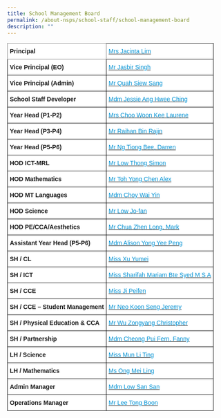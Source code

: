 ```yaml
---
title: School Management Board
permalink: /about-nsps/school-staff/school-management-board
description: ""
---
```



<style type="text/css">
.tg  {border-collapse:collapse;border-spacing:0;}
.tg td{border-color:black;border-style:solid;border-width:1px;font-family:Arial, sans-serif;font-size:14px;
  overflow:hidden;padding:10px 5px;word-break:normal;}
.tg th{border-color:black;border-style:solid;border-width:1px;font-family:Arial, sans-serif;font-size:14px;
  font-weight:normal;overflow:hidden;padding:10px 5px;word-break:normal;}
.tg .tg-zc2y{background-color:#FFF;color:#0191D3;text-align:left;vertical-align:top}
.tg .tg-pdeq{background-color:#FFF;border-color:inherit;font-weight:bold;text-align:left;vertical-align:top}
.tg .tg-dgl5{background-color:#FFF;font-weight:bold;text-align:left;vertical-align:top}
</style>
<table class="tg">
<thead>
  <tr>
    <th class="tg-pdeq">Principal</th>
    <th class="tg-zc2y"><a href="mailto:nsps@moe.edu.sg"><span style="font-weight:400;text-decoration:none;color:#0191D3">Mrs Jacinta Lim</span></a></th>
  </tr>
</thead>
<tbody>
  <tr>
    <td class="tg-dgl5">Vice Principal (EO)</td>
    <td class="tg-zc2y"><a href="mailto:nsps@moe.edu.sg"><span style="font-weight:400;text-decoration:none;color:#0191D3">Mr Jasbir Singh</span></a></td>
  </tr>
  <tr>
    <td class="tg-dgl5">Vice Principal (Admin)</td>
    <td class="tg-zc2y"><a href="mailto:nsps@moe.edu.sg"><span style="font-weight:400;text-decoration:none;color:#0191D3">Mr Quah Siew Sang</span></a></td>
  </tr>
  <tr>
    <td class="tg-dgl5">School Staff Developer</td>
    <td class="tg-zc2y"><a href="mailto:jessie_eng@moe.edu.sg"><span style="font-weight:400;text-decoration:none;color:#0191D3">Mdm Jessie Ang Hwee Ching</span></a></td>
  </tr>
  <tr>
    <td class="tg-dgl5">Year Head (P1-P2)</td>
    <td class="tg-zc2y"><a href="mailto:choo_woon_kee@moe.edu.sg"><span style="font-weight:400;text-decoration:none;color:#0191D3">Mrs Choo Woon Kee Laurene</span></a></td>
  </tr>
  <tr>
    <td class="tg-dgl5">Year Head (P3-P4) </td>
    <td class="tg-zc2y"><a href="mailto:raihan_rajin@moe.edu.sg"><span style="font-weight:400;text-decoration:none;color:#0191D3">Mr Raihan Bin Rajin</span></a></td>
  </tr>
  <tr>
    <td class="tg-dgl5">Year Head (P5-P6)</td>
    <td class="tg-zc2y"><a href="mailto:ng_tiong_bee@moe.edu.sg"><span style="font-weight:400;text-decoration:none;color:#0191D3">Mr Ng Tiong Bee, Darren</span></a></td>
  </tr>
  <tr>
    <td class="tg-dgl5">HOD ICT-MRL</td>
    <td class="tg-zc2y"><a href="mailto:simon_low_thong@moe.edu.sg"><span style="font-weight:400;text-decoration:none;color:#0191D3">Mr Low Thong Simon</span></a></td>
  </tr>
  <tr>
    <td class="tg-dgl5">HOD Mathematics</td>
    <td class="tg-zc2y"><a href="mailto:toh_yong_chen_alex@moe.edu.sg"><span style="font-weight:400;text-decoration:none;color:#0191D3">Mr Toh Yong Chen Alex</span></a></td>
  </tr>
  <tr>
    <td class="tg-dgl5">HOD MT Languages</td>
    <td class="tg-zc2y"><a href="mailto:choy_wai_yin_a@moe.edu.sg"><span style="font-weight:400;text-decoration:none;color:#0191D3">Mdm Choy Wai Yin</span></a></td>
  </tr>
  <tr>
    <td class="tg-dgl5">HOD Science</td>
    <td class="tg-zc2y"><a href="mailto:low_jo-fan@moe.edu.sg"><span style="font-weight:400;text-decoration:none;color:#0191D3">Mr Low Jo-fan</span></a></td>
  </tr>
  <tr>
    <td class="tg-dgl5">HOD PE/CCA/Aesthetics</td>
    <td class="tg-zc2y"><a href="mailto:chua_zhen_long_mark@moe.edu.sg"><span style="font-weight:400;text-decoration:none;color:#0191D3">Mr Chua Zhen Long, Mark</span></a></td>
  </tr>
  <tr>
    <td class="tg-dgl5">Assistant Year Head (P5-P6)</td>
    <td class="tg-zc2y"><a href="mailto:alison_yong_yee_peng@moe.edu.sg"><span style="font-weight:400;text-decoration:none;color:#0191D3">Mdm Alison Yong Yee Peng</span></a></td>
  </tr>
  <tr>
    <td class="tg-dgl5">SH / CL</td>
    <td class="tg-zc2y"><a href="mailto:xu_yumei@moe.edu.sg"><span style="font-weight:400;text-decoration:none;color:#0191D3">Miss Xu Yumei</span></a></td>
  </tr>
  <tr>
    <td class="tg-dgl5">SH / ICT</td>
    <td class="tg-zc2y"><a href="mailto:sharifah_mariam_syed_m@moe.edu.sg"><span style="font-weight:400;text-decoration:none;color:#0191D3">Miss Sharifah Mariam Bte Syed M S A</span></a></td>
  </tr>
  <tr>
    <td class="tg-dgl5">SH / CCE </td>
    <td class="tg-zc2y"><a href="mailto:ji_peifen@moe.edu.sg"><span style="font-weight:400;text-decoration:none;color:#0191D3">Miss Ji Peifen</span></a></td>
  </tr>
  <tr>
    <td class="tg-dgl5">SH / CCE – Student Management</td>
    <td class="tg-zc2y"><a href="mailto:neo_koon_seng_jeremy@moe.edu.sg"><span style="font-weight:400;text-decoration:none;color:#0191D3">Mr Neo Koon Seng Jeremy</span></a></td>
  </tr>
  <tr>
    <td class="tg-dgl5">SH / Physical Education &amp; CCA</td>
    <td class="tg-zc2y"><a href="mailto:christopher_wu_zongyang@moe.edu.sg"><span style="font-weight:400;text-decoration:none;color:#0191D3">Mr Wu Zongyang Christopher </span></a></td>
  </tr>
  <tr>
    <td class="tg-dgl5">SH / Partnership</td>
    <td class="tg-zc2y"><a href="mailto:cheong_pui_fern@moe.edu.sg"><span style="font-weight:400;text-decoration:none;color:#0191D3">Mdm Cheong Pui Fern, Fanny </span></a></td>
  </tr>
  <tr>
    <td class="tg-dgl5">LH / Science</td>
    <td class="tg-zc2y"><a href="mailto:mun_li_ting@moe.edu.sg"><span style="font-weight:400;text-decoration:none;color:#0191D3">Miss Mun Li Ting </span></a></td>
  </tr>
  <tr>
    <td class="tg-dgl5">LH / Mathematics </td>
    <td class="tg-zc2y"><a href="mailto:ong_mei_ling@moe.edu.sg"><span style="font-weight:400;text-decoration:none;color:#0191D3">Ms Ong Mei Ling </span></a></td>
  </tr>
  <tr>
    <td class="tg-dgl5">Admin Manager</td>
    <td class="tg-zc2y"><a href="mailto:LOW_San_San@schools.gov.sg"><span style="font-weight:400;text-decoration:none;color:#0191D3">Mdm Low San San</span></a></td>
  </tr>
  <tr>
    <td class="tg-dgl5">Operations Manager</td>
    <td class="tg-zc2y"><a href="mailto:Lee_tong_boon@moe.edu.sg"><span style="font-weight:400;text-decoration:none;color:#0191D3">Mr Lee Tong Boon</span></a></td>
  </tr>
</tbody>
</table>